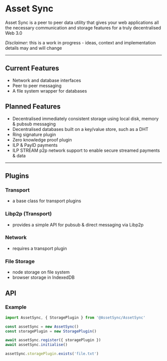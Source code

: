 # Asset Sync

Asset Sync is a peer to peer data utility that gives your web applications all the necessary communication and storage features for a truly decentralised Web 3.0

*Disclaimer:* this is a work in progress - ideas, context and implementation details may and will change

---

## Current Features

- Network and database interfaces
- Peer to peer messaging
- A file system wrapper for databases

## Planned Features

- Decentralised immediately consistent storage using local disk, memory & pubsub messaging
- Decentralised databases built on a key/value store, such as a DHT
- Ring signature plugin
- Zero knowledge proof plugin
- ILP & PayID payments
- ILP STREAM p2p network support to enable secure streamed payments & data

---

## Plugins

### Transport

- a base class for transport plugins

### Libp2p (Transport)

- provides a simple API for pubsub & direct messaging via Libp2p

### Network

- requires a transport plugin

### File Storage

- node storage on file system
- browser storage in IndexedDB

## API

### Example

```javascript
import AssetSync, { StoragePlugin } from '@AssetSync/AssetSync'

const assetSync = new AssetSync()
const storagePlugin = new StoragePlugin()

await assetSync.register({ storagePlugin })
await assetSync.initialise()

assetSync.storagePlugin.exists('file.txt')
```